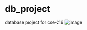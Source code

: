 # db_project
database project for cse-216
![image](https://github.com/aar-rafi/db_project/assets/64215759/65685cda-366e-4db4-a09f-f037f100c61a)
